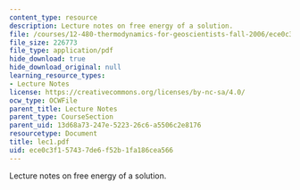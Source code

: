 ```yaml
---
content_type: resource
description: Lecture notes on free energy of a solution.
file: /courses/12-480-thermodynamics-for-geoscientists-fall-2006/ece0c3f157437de6f52b1fa186cea566_lec1.pdf
file_size: 226773
file_type: application/pdf
hide_download: true
hide_download_original: null
learning_resource_types:
- Lecture Notes
license: https://creativecommons.org/licenses/by-nc-sa/4.0/
ocw_type: OCWFile
parent_title: Lecture Notes
parent_type: CourseSection
parent_uid: 13d68a73-247e-5223-26c6-a5506c2e8176
resourcetype: Document
title: lec1.pdf
uid: ece0c3f1-5743-7de6-f52b-1fa186cea566
---
```

Lecture notes on free energy of a solution.